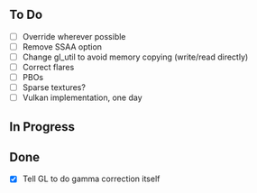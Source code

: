 ## To Do
- [ ] Override wherever possible
- [ ] Remove SSAA option
- [ ] Change gl_util to avoid memory copying (write/read directly)
- [ ] Correct flares
- [ ] PBOs
- [ ] Sparse textures?
- [ ] Vulkan implementation, one day

## In Progress

## Done
- [x] Tell GL to do gamma correction itself
